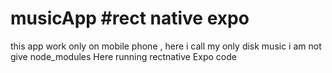 # musicApp #rect native expo 
this app work only on mobile phone , here i call my only disk music
i am not give node_modules
Here running rectnative Expo code

